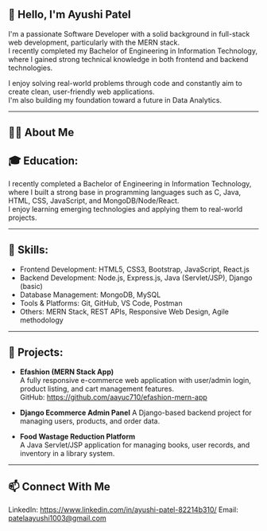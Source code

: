 ## 👋 Hello, I'm Ayushi Patel

I'm a passionate Software Developer with a solid background in full-stack web development, particularly with the MERN stack.  
I recently completed my Bachelor of Engineering in Information Technology, where I gained strong technical knowledge in both frontend and backend technologies.

I enjoy solving real-world problems through code and constantly aim to create clean, user-friendly web applications.  
I'm also building my foundation toward a future in Data Analytics.

---

## 🧑‍💻 About Me

## 🎓 Education:  
I recently completed a Bachelor of Engineering in Information Technology, where I built a strong base in programming languages such as C, Java, HTML, CSS, JavaScript, and MongoDB/Node/React.  
I enjoy learning emerging technologies and applying them to real-world projects.

---

## 🧰 Skills:

- Frontend Development: HTML5, CSS3, Bootstrap, JavaScript, React.js  
- Backend Development: Node.js, Express.js, Java (Servlet/JSP), Django (basic)  
- Database Management: MongoDB, MySQL  
- Tools & Platforms: Git, GitHub, VS Code, Postman  
- Others: MERN Stack, REST APIs, Responsive Web Design, Agile methodology

---

## 🚀 Projects:

- **Efashion (MERN Stack App)**  
  A fully responsive e-commerce web application with user/admin login, product listing, and cart management features.  
  GitHub: https://github.com/aayuc710/efashion-mern-app

- **Django Ecommerce Admin Panel** 
  A Django-based backend project for managing users, products, and order data.

- **Food Wastage Reduction Platform**  
  A Java Servlet/JSP application for managing books, user records, and inventory in a library system.

---

## 📫 Connect With Me

LinkedIn: https://www.linkedin.com/in/ayushi-patel-82214b310/ 
Email: patelaayushi1003@gmail.com
